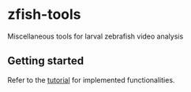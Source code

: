 # zfish-tools
Miscellaneous tools for larval zebrafish video analysis

## Getting started

Refer to the [tutorial](https://github.com/SemmelhackLab/zfish-tools/tree/master/tutorial) for implemented functionalities.
